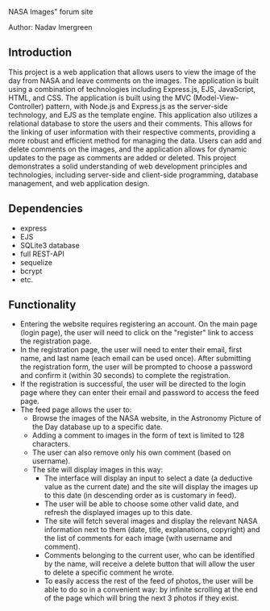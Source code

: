 NASA Images" forum site

Author: Nadav Imergreen

## Introduction
This project is a web application that allows users to view the image of the day from NASA and leave comments on the images. 
The application is built using a combination of technologies including Express.js, EJS, JavaScript, HTML, and CSS. 
The application is built using the MVC (Model-View-Controller) pattern, with Node.js and Express.js as the server-side technology, and EJS as the template engine. 
This application also utilizes a relational database to store the users and their comments. 
This allows for the linking of user information with their respective comments, providing a more robust and efficient method for managing the data.
Users can add and delete comments on the images, and the application allows for dynamic updates to the page as comments are added or deleted.
This project demonstrates a solid understanding of web development principles and technologies, 
including server-side and client-side programming, database management, and web application design.

## Dependencies
- express 
- EJS
- SQLite3 database
- full REST-API
- sequelize
- bcrypt
- etc.

## Functionality
- Entering the website requires registering an account. On the main page (login page),
  the user will need to click on the "register" link to access the registration page.
- In the registration page, the user will need to enter their email, first name, and last name (each email can
  be used once). After submitting the registration form, the  user will be prompted to choose a password and
  confirm it (within 30 seconds) to complete the registration.
- If the registration is successful, the user will be directed to the login page where they
  can enter their email and password to access the feed page. 
- The feed page allows the user to:
  - Browse the images of the NASA website, in the Astronomy Picture of the Day database up to a specific date.
  - Adding a comment to images in the form of text is limited to 128 characters.
  - The user can also remove only his own comment (based on username).
  - The site will display images in this way:
    - The interface will display an input to select a date (a deductive value as the current date) 
      and the site will display the images up to this date (in descending order as is customary in feed).
    - The user will be able to choose some other valid date, and refresh the displayed images up to this date.
    - The site will fetch several images and display the relevant NASA information next to them 
      (date, title, explanations, copyright) and the list of comments for each image (with username and comment).
    - Comments belonging to the current user, who can be identified by the name, will receive a delete button that
      will allow the user to delete a specific comment he wrote.
    - To easily access the rest of the feed of photos, the user will be able to do so in a convenient way: 
      by infinite scrolling at the end of the page which will bring the next 3 photos if they exist.
